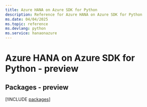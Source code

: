 ```yaml
---
title: Azure HANA on Azure SDK for Python
description: Reference for Azure HANA on Azure SDK for Python
ms.date: 04/04/2025
ms.topic: reference
ms.devlang: python
ms.service: hanaonazure
---
```

# Azure HANA on Azure SDK for Python - preview
## Packages - preview
[!INCLUDE [packages](hana-on-azure-index.md)]